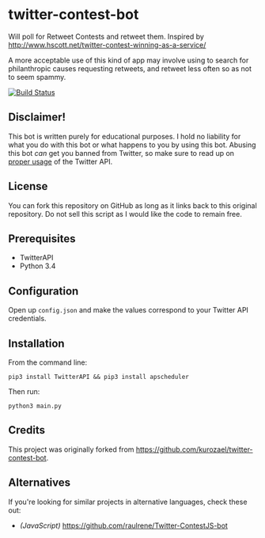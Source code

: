 # twitter-contest-bot
Will poll for Retweet Contests and retweet them. Inspired by http://www.hscott.net/twitter-contest-winning-as-a-service/

A more acceptable use of this kind of app may involve using to search for philanthropic causes requesting retweets, and retweet less often so as not to seem spammy.

[![Build Status](https://travis-ci.org/ModusVivendi/twitter-contest.svg?branch=master)](https://travis-ci.org/ModusVivendi/twitter-contest)

Disclaimer!
------------

This bot is written purely for educational purposes. I hold no liability for what you do with this bot or what happens to you by using this bot. Abusing this bot *can* get you banned from Twitter, so make sure to read up on [proper usage](https://support.twitter.com/articles/76915-automation-rules-and-best-practices) of the Twitter API.

License
------------

You can fork this repository on GitHub as long as it links back to this original repository. Do not sell this script as I would like the code to remain free.

Prerequisites
------------

  * TwitterAPI
  * Python 3.4
  
Configuration
------------

Open up `config.json` and make the values correspond to your Twitter API credentials.

Installation
------------
From the command line:

	pip3 install TwitterAPI && pip3 install apscheduler
	
Then run:

	python3 main.py

Credits
-------------
This project was originally forked from https://github.com/kurozael/twitter-contest-bot.

Alternatives
-------------

If you're looking for similar projects in alternative languages, check these out:

* *(JavaScript)* https://github.com/raulrene/Twitter-ContestJS-bot
